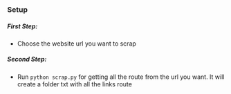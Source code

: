 ### Setup

##### First Step:

- Choose the website url you want to scrap


##### Second Step:

- Run `python scrap.py` for getting all the route from the url you want. It will create a folder txt with all the links route

